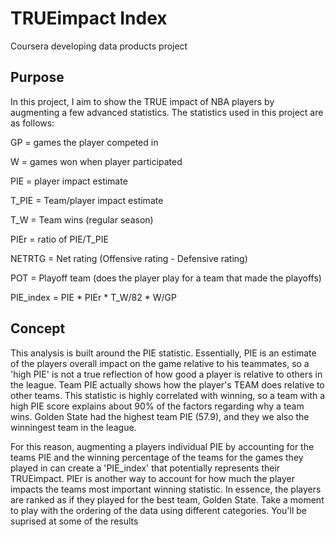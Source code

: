 # TRUEimpact Index
Coursera developing data products project

## Purpose
In this project, I aim to show the TRUE impact of NBA players by augmenting a few advanced statistics. The statistics used in this project are as follows:


GP = games the player competed in

W = games won when player participated

PIE = player impact estimate

T_PIE = Team/player impact estimate

T_W = Team wins (regular season)

PIEr = ratio of PIE/T_PIE

NETRTG = Net rating (Offensive rating - Defensive rating)

POT = Playoff team (does the player play for a team that made the playoffs)

PIE_index = PIE * PIEr * T_W/82 * W/GP


## Concept
This analysis is built around the PIE statistic. Essentially, PIE is an estimate of the players overall impact on the game relative to his teammates, so a 'high PIE' is not a true reflection of how good a player is relative to others in the league. Team PIE actually shows how the player's TEAM does relative to other teams. This statistic is highly correlated with winning, so a team with a high PIE score explains about 90% of the factors regarding why a team wins. Golden State had the highest team PIE (57.9), and they we also the winningest team in the league.

For this reason, augmenting a players individual PIE by accounting for the teams PIE and the winning percentage of the teams for the games they played in can create a 'PIE_index' that potentially represents their TRUEimpact. PIEr is another way to account for how much the player impacts the teams most important winning statistic. In essence, the players are ranked as if they played for the best team, Golden State. Take a moment to play with the ordering of the data using different categories. You'll be suprised at some of the results

